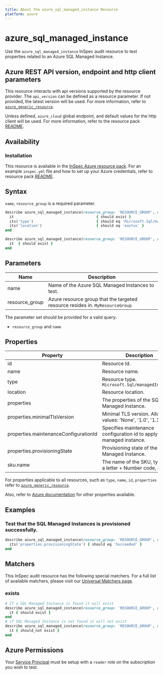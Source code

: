 ```yaml
---
title: About the azure_sql_managed_instance Resource
platform: azure
---
```


# azure_sql_managed_instance

Use the `azure_sql_managed_instance` InSpec audit resource to test properties related to an Azure SQL Managed Instance.

## Azure REST API version, endpoint and http client parameters

This resource interacts with api versions supported by the resource provider.
The `api_version` can be defined as a resource parameter.
If not provided, the latest version will be used.
For more information, refer to [`azure_generic_resource`](azure_generic_resource.md).

Unless defined, `azure_cloud` global endpoint, and default values for the http client will be used.
For more information, refer to the resource pack [README](../../README.md).

## Availability

### Installation

This resource is available in the [InSpec Azure resource pack](https://github.com/inspec/inspec-azure).
For an example `inspec.yml` file and how to set up your Azure credentials, refer to resource pack [README](../../README.md#Service-Principal).

## Syntax

`name`, `resource_group` is a required parameter.

```ruby
describe azure_sql_managed_instance(resource_group: 'RESOURCE_GROUP', name: 'SQL_MANAGED_INSTANCE_NAME') do
  it                                      { should exist }
  its('type')                             { should eq 'Microsoft.Sql/managedInstances' }
  its('location')                         { should eq 'eastus' }
end
```

```ruby
describe azure_sql_managed_instance(resource_group: 'RESOURCE_GROUP', name: 'SQL_MANAGED_INSTANCE_NAME') do
  it  { should exist }
end
```
## Parameters

| Name           | Description                                                                      |
|----------------|----------------------------------------------------------------------------------|
| name           | Name of the Azure SQL Managed Instances to test.                                   |
| resource_group | Azure resource group that the targeted resource resides in. `MyResourceGroup`    |

The parameter set should be provided for a valid query:
- `resource_group` and `name`

## Properties

| Property                 | Description                                                      |
|--------------------------|------------------------------------------------------------------|
| id                       | Resource Id.                                                     |
| name                     | Resource name.                                                   |
| type                     | Resource type. `Microsoft.Sql/managedInstances`                  |
| location                 | Resource location.                                               |
| properties               | The properties of the SQL Managed Instance.                      |
| properties.minimalTlsVersion | Minimal TLS version. Allowed values: 'None', '1.0', '1.1', '1.2' |
| properties.maintenanceConfigurationId | Specifies maintenance configuration id to apply to this managed instance.|
| properties.provisioningState | Provisioning state of the SQL Managed Instance.              |
| sku.name                 | The name of the SKU, typically, a letter + Number code, e.g. P3. |


For properties applicable to all resources, such as `type`, `name`, `id`, `properties` refer to [`azure_generic_resource`](azure_generic_resource.md#properties).

Also, refer to [Azure documentation](https://docs.microsoft.com/en-us/rest/api/sql/2021-02-01-preview/managed-instances/get) for other properties available.

## Examples

### Test that the SQL Managed Instances is provisioned successfully.

```ruby
describe azure_sql_managed_instance(resource_group: 'RESOURCE_GROUP', name: 'SQL_MANAGED_INSTANCE_NAME') do
  its('properties.provisioningState') { should eq 'Succeeded' }
end
```

## Matchers

This InSpec audit resource has the following special matchers. For a full list of available matchers, please visit our [Universal Matchers page](/inspec/matchers/).

### exists

```ruby
# If a SQL Managed Instance is found it will exist
describe azure_sql_managed_instance(resource_group: 'RESOURCE_GROUP', name: 'SQL_MANAGED_INSTANCE_NAME') do
  it { should exist }
end
# if SQL Managed Instance is not found it will not exist
describe azure_sql_managed_instance(resource_group: 'RESOURCE_GROUP', name: 'SQL_MANAGED_INSTANCE_NAME') do
  it { should_not exist }
end
```

## Azure Permissions

Your [Service Principal](https://docs.microsoft.com/en-us/azure/azure-resource-manager/resource-group-create-service-principal-portal) must be setup with a `reader` role on the subscription you wish to test.